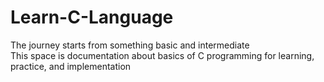 # Learn-C-Language
The journey starts from something basic and intermediate \
This space is documentation about basics of C programming for learning, practice, and implementation
